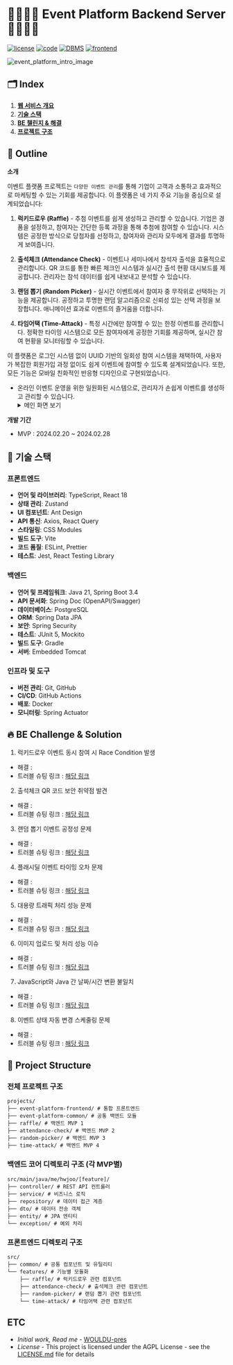 # 👨‍👩‍👦‍👦 Event Platform Backend Server 👨‍👩‍👦‍👦

[![license](https://img.shields.io/badge/License-AGPL-red)](https://github.com)
[![code](https://img.shields.io/badge/Framework-SpringBoot-green)](https://github.com)
[![DBMS](https://img.shields.io/badge/DBMS-PostgreSQL-blue)](https://github.com)
[![frontend](https://img.shields.io/badge/Frontend-React-blue)](https://github.com)

![event_platform_intro_image](https://github.com/your-username/event-platform-backend/assets/your-asset-id/your-image-id)

## 🗂️ Index

1. [**웹 서비스 개요**](#1)
2. [**기술 스택**](#2)
3. [**BE 챌린지 & 해결**](#3)
4. [**프로젝트 구조**](#4)


<div id="1"></div>

## 📖 Outline

**소개**

이벤트 플랫폼 프로젝트는 `다양한 이벤트 관리`를 통해 기업이 고객과 소통하고 효과적으로 마케팅할 수 있는 기회를 제공합니다. 이 플랫폼은 네 가지 주요 기능을 중심으로 설계되었습니다:

1. **럭키드로우 (Raffle)** - 추첨 이벤트를 쉽게 생성하고 관리할 수 있습니다. 기업은 경품을 설정하고, 참여자는 간단한 등록 과정을 통해 추첨에 참여할 수 있습니다. 시스템은 공정한 방식으로 당첨자를 선정하고, 참여자와 관리자 모두에게 결과를 투명하게 보여줍니다.

2. **출석체크 (Attendance Check)** - 이벤트나 세미나에서 참석자 출석을 효율적으로 관리합니다. QR 코드를 통한 빠른 체크인 시스템과 실시간 출석 현황 대시보드를 제공합니다. 관리자는 참석 데이터를 쉽게 내보내고 분석할 수 있습니다.

3. **랜덤 뽑기 (Random Picker)** - 실시간 이벤트에서 참여자 중 무작위로 선택하는 기능을 제공합니다. 공정하고 투명한 랜덤 알고리즘으로 신뢰성 있는 선택 과정을 보장합니다. 애니메이션 효과로 이벤트의 즐거움을 더합니다.

4. **타임어택 (Time-Attack)** - 특정 시간에만 참여할 수 있는 한정 이벤트를 관리합니다. 정확한 타이밍 시스템으로 모든 참여자에게 공정한 기회를 제공하며, 실시간 참여 현황을 모니터링할 수 있습니다.

이 플랫폼은 로그인 시스템 없이 UUID 기반의 일회성 참여 시스템을 채택하여, 사용자가 복잡한 회원가입 과정 없이도 쉽게 이벤트에 참여할 수 있도록 설계되었습니다. 또한, 모든 기능은 모바일 친화적인 반응형 디자인으로 구현되었습니다.

- 온라인 이벤트 운영을 위한 일원화된 시스템으로, 관리자가 손쉽게 이벤트를 생성하고 관리할 수 있습니다.
  <details>
      <summary>메인 화면 보기</summary>
      <img src="https://github.com/user-attachments/assets/your-asset-id" alt="메인_화면" />     
  </details>

**개발 기간**

- MVP : 2024.02.20 ~ 2024.02.28

<div id="2"></div>

## 🔧 기술 스택

### 프론트엔드
- **언어 및 라이브러리**: TypeScript, React 18
- **상태 관리**: Zustand
- **UI 컴포넌트**: Ant Design
- **API 통신**: Axios, React Query
- **스타일링**: CSS Modules
- **빌드 도구**: Vite
- **코드 품질**: ESLint, Prettier
- **테스트**: Jest, React Testing Library

### 백엔드
- **언어 및 프레임워크**: Java 21, Spring Boot 3.4
- **API 문서화**: Spring Doc (OpenAPI/Swagger)
- **데이터베이스**: PostgreSQL
- **ORM**: Spring Data JPA
- **보안**: Spring Security
- **테스트**: JUnit 5, Mockito
- **빌드 도구**: Gradle
- **서버**: Embedded Tomcat

### 인프라 및 도구
- **버전 관리**: Git, GitHub
- **CI/CD**: GitHub Actions
- **배포**: Docker
- **모니터링**: Spring Actuator

<div id="3"></div>

## 🔥 BE Challenge & Solution

1) 럭키드로우 이벤트 동시 참여 시 Race Condition 발생
- 해결 : 
- 트러블 슈팅 링크 : [해당 링크](https://your-blog-url)

2) 출석체크 QR 코드 보안 취약점 발견
- 해결 : 
- 트러블 슈팅 링크 : [해당 링크](https://your-blog-url)

3) 랜덤 뽑기 이벤트 공정성 문제
- 해결 : 
- 트러블 슈팅 링크 : [해당 링크](https://your-blog-url)

4) 플래시딜 이벤트 타이밍 오차 문제
- 해결 : 
- 트러블 슈팅 링크 : [해당 링크](https://your-blog-url)

5) 대용량 트래픽 처리 성능 문제
- 해결 : 
- 트러블 슈팅 링크 : [해당 링크](https://your-blog-url)

6) 이미지 업로드 및 처리 성능 이슈
- 해결 : 
- 트러블 슈팅 링크 : [해당 링크](https://your-blog-url)

7) JavaScript와 Java 간 날짜/시간 변환 불일치
- 해결 : 
- 트러블 슈팅 링크 : [해당 링크](https://your-blog-url)

8) 이벤트 상태 자동 변경 스케줄링 문제
- 해결 : 
- 트러블 슈팅 링크 : [해당 링크](https://your-blog-url)

<div id="4"></div>
  
## 📂 Project Structure

### 전체 프로젝트 구조

```
projects/ 
├── event-platform-frontend/ # 통합 프론트엔드 
├── event-platform-common/ # 공통 백엔드 모듈 
├── raffle/ # 백엔드 MVP 1 
├── attendance-check/ # 백엔드 MVP 2 
├── random-picker/ # 백엔드 MVP 3 
├── time-attack/ # 백엔드 MVP 4
```

### 백엔드 코어 디렉토리 구조 (각 MVP별)

```
src/main/java/me/hwjoo/[feature]/
├── controller/ # REST API 컨트롤러
├── service/ # 비즈니스 로직
├── repository/ # 데이터 접근 계층
├── dto/ # 데이터 전송 객체
├── entity/ # JPA 엔티티
└── exception/ # 예외 처리
```

### 프론트엔드 디렉토리 구조

```
src/
├── common/ # 공통 컴포넌트 및 유틸리티
└── features/ # 기능별 모듈화
    ├── raffle/ # 럭키드로우 관련 컴포넌트
    ├── attendance-check/ # 출석체크 관련 컴포넌트 
    ├── random-picker/ # 랜덤 뽑기 관련 컴포넌트
    └── time-attack/ # 타임어택 관련 컴포넌트
```

## ETC

- *Initial work, Read me* - [WOULDU-pres](https://github.com/WOULDU-pres)
- *License* - This project is licensed under the AGPL License - see the [LICENSE.md](https://github.com/WOULDU-pres/vent/blob/main/LICENSE.md) file for details
